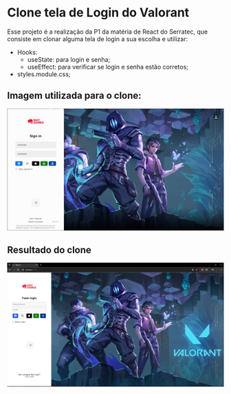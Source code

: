 # Clone tela de Login do Valorant

Esse projeto é a realização da P1 da matéria de React do Serratec, que consiste em clonar alguma tela de login a sua escolha e utilizar: 

- Hooks:
    - useState: para login e senha;
    - useEffect: para verificar se login e senha estão corretos;
- styles.module.css;

## Imagem utilizada para o clone:
![tela valorant](./src/assets/referenciaClone.png)


## Resultado do clone
![tela clone](./src/assets/telaClone.png)